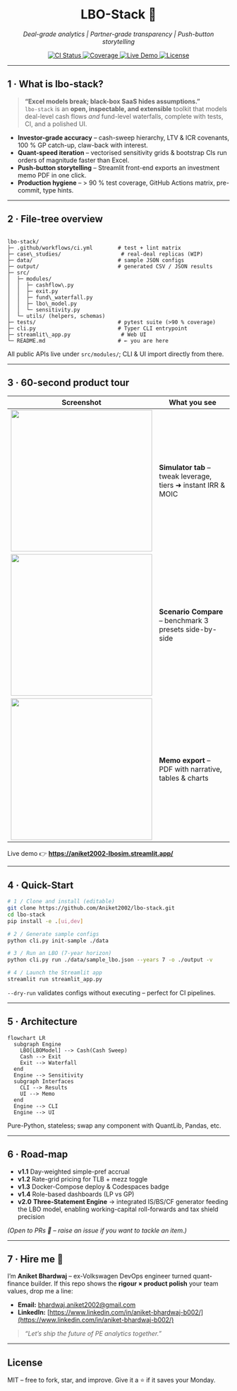 <h1 align="center">
  LBO-Stack 🦄
</h1>

<p align="center">
  <em>Deal-grade analytics  |  Partner-grade transparency  |  Push-button storytelling</em>
</p>

<p align="center">
  <!-- CI & coverage badges retained -->
  <a href="https://github.com/Aniket2002/lbo-stack/actions/workflows/ci.yml">
    <img alt="CI Status" src="https://img.shields.io/github/actions/workflow/status/Aniket2002/lbo-stack/ci.yml?label=CI&logo=github">
  </a>
  <a href="https://codecov.io/gh/Aniket2002/lbo-stack">
    <img alt="Coverage" src="https://img.shields.io/codecov/c/github/Aniket2002/lbo-stack?logo=codecov">
  </a>
  <!-- ▶️ Live demo badge updated -->
  <a href="https://aniket2002-lbosim.streamlit.app/">
    <img alt="Live Demo" src="https://img.shields.io/badge/Demo-Live-%2300c853?logo=streamlit&logoColor=white">
  </a>
  <a href="#license">
    <img alt="License" src="https://img.shields.io/github/license/Aniket2002/lbo-stack">
  </a>
</p>

---

## 1&nbsp;·&nbsp;What is **lbo-stack**?

> **“Excel models break; black-box SaaS hides assumptions.”**  
> `lbo-stack` is an **open, inspectable, and extensible** toolkit that models  
> deal-level cash flows *and* fund-level waterfalls, complete with tests, CI, and a polished UI.

* **Investor-grade accuracy** – cash-sweep hierarchy, LTV & ICR covenants, 100 % GP catch-up, claw-back with interest.  
* **Quant-speed iteration** – vectorised sensitivity grids & bootstrap CIs run orders of magnitude faster than Excel.  
* **Push-button storytelling** – Streamlit front-end exports an investment memo PDF in one click.  
* **Production hygiene** – > 90 % test coverage, GitHub Actions matrix, pre-commit, type hints.

---

## 2&nbsp;·&nbsp;File-tree overview

```

lbo-stack/
├─ .github/workflows/ci.yml        # test + lint matrix
├─ case\_studies/                   # real-deal replicas (WIP)
├─ data/                           # sample JSON configs
├─ output/                         # generated CSV / JSON results
├─ src/
│  ├─ modules/
│  │  ├─ cashflow\.py
│  │  ├─ exit.py
│  │  ├─ fund\_waterfall.py
│  │  ├─ lbo\_model.py
│  │  └─ sensitivity.py
│  └─ utils/ (helpers, schemas)
├─ tests/                          # pytest suite (>90 % coverage)
├─ cli.py                          # Typer CLI entrypoint
├─ streamlit\_app.py                # Web UI
└─ README.md                       # ← you are here

````

All public APIs live under `src/modules/`; CLI & UI import directly from there.

---

## 3&nbsp;·&nbsp;60-second product tour

| Screenshot | What you see |
|------------|--------------|
| <img src="docs/img/sim.png" width="320"> | **Simulator tab** – tweak leverage, tiers ➜ instant IRR & MOIC |
| <img src="docs/img/compare.png" width="320"> | **Scenario Compare** – benchmark 3 presets side-by-side |
| <img src="docs/img/memo.png" width="320"> | **Memo export** – PDF with narrative, tables & charts |

Live demo 👉 **<https://aniket2002-lbosim.streamlit.app/>**

---

## 4&nbsp;·&nbsp;Quick-Start

```bash
# 1 / Clone and install (editable)
git clone https://github.com/Aniket2002/lbo-stack.git
cd lbo-stack
pip install -e .[ui,dev]

# 2 / Generate sample configs
python cli.py init-sample ./data

# 3 / Run an LBO (7-year horizon)
python cli.py run ./data/sample_lbo.json --years 7 -o ./output -v

# 4 / Launch the Streamlit app
streamlit run streamlit_app.py
````

`--dry-run` validates configs without executing – perfect for CI pipelines.

---

## 5 · Architecture

```mermaid
flowchart LR
  subgraph Engine
    LBO[LBOModel] --> Cash(Cash Sweep)
    Cash --> Exit
    Exit --> Waterfall
  end
  Engine --> Sensitivity
  subgraph Interfaces
    CLI --> Results
    UI --> Memo
  end
  Engine --> CLI
  Engine --> UI
```

Pure-Python, stateless; swap any component with QuantLib, Pandas, etc.

---

## 6 · Road-map

* **v1.1**  Day-weighted simple-pref accrual
* **v1.2**  Rate-grid pricing for TLB + mezz toggle
* **v1.3**  Docker-Compose deploy & Codespaces badge
* **v1.4**  Role-based dashboards (LP vs GP)
* **v2.0**  **Three-Statement Engine** → integrated IS/BS/CF generator feeding the LBO model, enabling working-capital roll-forwards and tax shield precision

*(Open to PRs 👏 – raise an issue if you want to tackle an item.)*

---

## 7 · Hire me 🍻

I’m **Aniket Bhardwaj** – ex-Volkswagen DevOps engineer turned quant-finance builder.
If this repo shows the **rigour × product polish** your team values, drop me a line:

* **Email:** [bhardwaj.aniket2002@gmail.com](mailto:bhardwaj.aniket2002@gmail.com)
* **LinkedIn:** [https://www.linkedin.com/in/aniket-bhardwaj-b002/](https://www.linkedin.com/in/aniket-bhardwaj-b002/)

> *“Let’s ship the future of PE analytics together.”*

---

## License

MIT – free to fork, star, and improve.
Give it a ⭐ if it saves your Monday.


